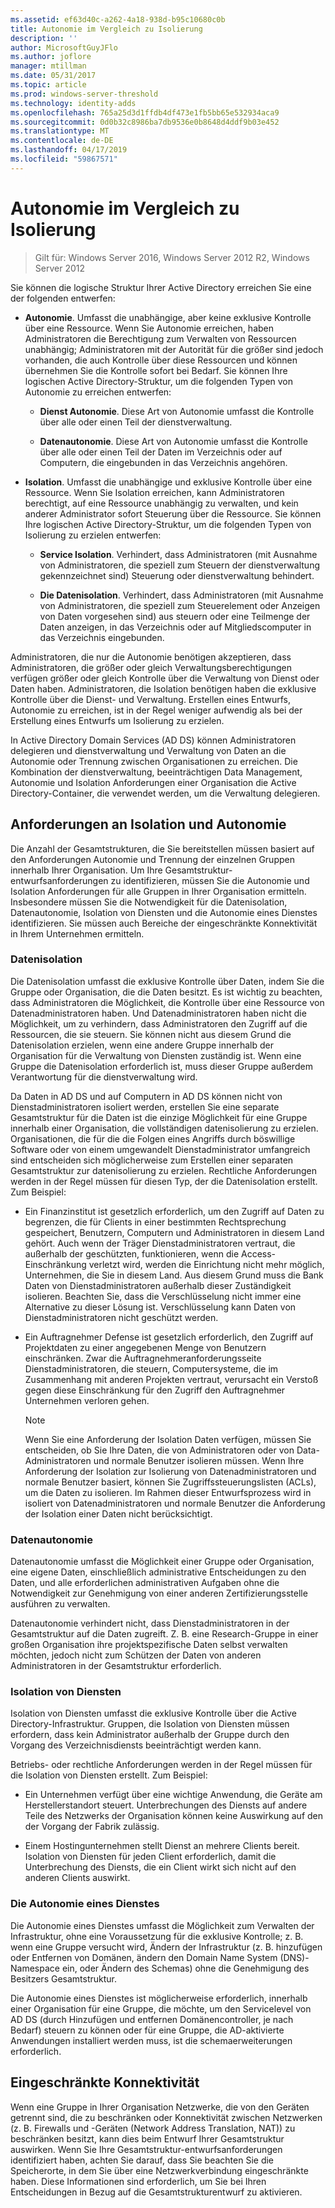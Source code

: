 ```yaml
---
ms.assetid: ef63d40c-a262-4a18-938d-b95c10680c0b
title: Autonomie im Vergleich zu Isolierung
description: ''
author: MicrosoftGuyJFlo
ms.author: joflore
manager: mtillman
ms.date: 05/31/2017
ms.topic: article
ms.prod: windows-server-threshold
ms.technology: identity-adds
ms.openlocfilehash: 765a25d3d1ffdb4df473e1fb5bb65e532934aca9
ms.sourcegitcommit: 0d0b32c8986ba7db9536e0b8648d4ddf9b03e452
ms.translationtype: MT
ms.contentlocale: de-DE
ms.lasthandoff: 04/17/2019
ms.locfileid: "59867571"
---
```

# <a name="autonomy-vs-isolation"></a>Autonomie im Vergleich zu Isolierung

>Gilt für: Windows Server 2016, Windows Server 2012 R2, Windows Server 2012

Sie können die logische Struktur Ihrer Active Directory erreichen Sie eine der folgenden entwerfen:  
  
-   **Autonomie**. Umfasst die unabhängige, aber keine exklusive Kontrolle über eine Ressource. Wenn Sie Autonomie erreichen, haben Administratoren die Berechtigung zum Verwalten von Ressourcen unabhängig; Administratoren mit der Autorität für die größer sind jedoch vorhanden, die auch Kontrolle über diese Ressourcen und können übernehmen Sie die Kontrolle sofort bei Bedarf. Sie können Ihre logischen Active Directory-Struktur, um die folgenden Typen von Autonomie zu erreichen entwerfen:  
  
    -   **Dienst Autonomie**. Diese Art von Autonomie umfasst die Kontrolle über alle oder einen Teil der dienstverwaltung.  
  
    -   **Datenautonomie**. Diese Art von Autonomie umfasst die Kontrolle über alle oder einen Teil der Daten im Verzeichnis oder auf Computern, die eingebunden in das Verzeichnis angehören.  
  
-   **Isolation**. Umfasst die unabhängige und exklusive Kontrolle über eine Ressource. Wenn Sie Isolation erreichen, kann Administratoren berechtigt, auf eine Ressource unabhängig zu verwalten, und kein anderer Administrator sofort Steuerung über die Ressource. Sie können Ihre logischen Active Directory-Struktur, um die folgenden Typen von Isolierung zu erzielen entwerfen:  
  
    -   **Service Isolation**. Verhindert, dass Administratoren (mit Ausnahme von Administratoren, die speziell zum Steuern der dienstverwaltung gekennzeichnet sind) Steuerung oder dienstverwaltung behindert.  
  
    -   **Die Datenisolation**. Verhindert, dass Administratoren (mit Ausnahme von Administratoren, die speziell zum Steuerelement oder Anzeigen von Daten vorgesehen sind) aus steuern oder eine Teilmenge der Daten anzeigen, in das Verzeichnis oder auf Mitgliedscomputer in das Verzeichnis eingebunden.  
  
Administratoren, die nur die Autonomie benötigen akzeptieren, dass Administratoren, die größer oder gleich Verwaltungsberechtigungen verfügen größer oder gleich Kontrolle über die Verwaltung von Dienst oder Daten haben. Administratoren, die Isolation benötigen haben die exklusive Kontrolle über die Dienst- und Verwaltung. Erstellen eines Entwurfs, Autonomie zu erreichen, ist in der Regel weniger aufwendig als bei der Erstellung eines Entwurfs um Isolierung zu erzielen.  
  
In Active Directory Domain Services (AD DS) können Administratoren delegieren und dienstverwaltung und Verwaltung von Daten an die Autonomie oder Trennung zwischen Organisationen zu erreichen. Die Kombination der dienstverwaltung, beeinträchtigen Data Management, Autonomie und Isolation Anforderungen einer Organisation die Active Directory-Container, die verwendet werden, um die Verwaltung delegieren.  
  
## <a name="isolation-and-autonomy-requirements"></a>Anforderungen an Isolation und Autonomie  
Die Anzahl der Gesamtstrukturen, die Sie bereitstellen müssen basiert auf den Anforderungen Autonomie und Trennung der einzelnen Gruppen innerhalb Ihrer Organisation. Um Ihre Gesamtstruktur-entwurfsanforderungen zu identifizieren, müssen Sie die Autonomie und Isolation Anforderungen für alle Gruppen in Ihrer Organisation ermitteln. Insbesondere müssen Sie die Notwendigkeit für die Datenisolation, Datenautonomie, Isolation von Diensten und die Autonomie eines Dienstes identifizieren. Sie müssen auch Bereiche der eingeschränkte Konnektivität in Ihrem Unternehmen ermitteln.  
  
### <a name="data-isolation"></a>Datenisolation  
Die Datenisolation umfasst die exklusive Kontrolle über Daten, indem Sie die Gruppe oder Organisation, die die Daten besitzt. Es ist wichtig zu beachten, dass Administratoren die Möglichkeit, die Kontrolle über eine Ressource von Datenadministratoren haben. Und Datenadministratoren haben nicht die Möglichkeit, um zu verhindern, dass Administratoren den Zugriff auf die Ressourcen, die sie steuern. Sie können nicht aus diesem Grund die Datenisolation erzielen, wenn eine andere Gruppe innerhalb der Organisation für die Verwaltung von Diensten zuständig ist. Wenn eine Gruppe die Datenisolation erforderlich ist, muss dieser Gruppe außerdem Verantwortung für die dienstverwaltung wird.  
  
Da Daten in AD DS und auf Computern in AD DS können nicht von Dienstadministratoren isoliert werden, erstellen Sie eine separate Gesamtstruktur für die Daten ist die einzige Möglichkeit für eine Gruppe innerhalb einer Organisation, die vollständigen datenisolierung zu erzielen. Organisationen, die für die die Folgen eines Angriffs durch böswillige Software oder von einem umgewandelt Dienstadministrator umfangreich sind entscheiden sich möglicherweise zum Erstellen einer separaten Gesamtstruktur zur datenisolierung zu erzielen. Rechtliche Anforderungen werden in der Regel müssen für diesen Typ, der die Datenisolation erstellt. Zum Beispiel:  
  
-   Ein Finanzinstitut ist gesetzlich erforderlich, um den Zugriff auf Daten zu begrenzen, die für Clients in einer bestimmten Rechtsprechung gespeichert, Benutzern, Computern und Administratoren in diesem Land gehört. Auch wenn der Träger Dienstadministratoren vertraut, die außerhalb der geschützten, funktionieren, wenn die Access-Einschränkung verletzt wird, werden die Einrichtung nicht mehr möglich, Unternehmen, die Sie in diesem Land. Aus diesem Grund muss die Bank Daten von Dienstadministratoren außerhalb dieser Zuständigkeit isolieren. Beachten Sie, dass die Verschlüsselung nicht immer eine Alternative zu dieser Lösung ist. Verschlüsselung kann Daten von Dienstadministratoren nicht geschützt werden.  
  
-   Ein Auftragnehmer Defense ist gesetzlich erforderlich, den Zugriff auf Projektdaten zu einer angegebenen Menge von Benutzern einschränken. Zwar die Auftragnehmeranforderungsseite Dienstadministratoren, die steuern, Computersysteme, die im Zusammenhang mit anderen Projekten vertraut, verursacht ein Verstoß gegen diese Einschränkung für den Zugriff den Auftragnehmer Unternehmen verloren gehen.  
  
    > [!NOTE]  
    > Wenn Sie eine Anforderung der Isolation Daten verfügen, müssen Sie entscheiden, ob Sie Ihre Daten, die von Administratoren oder von Data-Administratoren und normale Benutzer isolieren müssen. Wenn Ihre Anforderung der Isolation zur Isolierung von Datenadministratoren und normale Benutzer basiert, können Sie Zugriffssteuerungslisten (ACLs), um die Daten zu isolieren. Im Rahmen dieser Entwurfsprozess wird in isoliert von Datenadministratoren und normale Benutzer die Anforderung der Isolation einer Daten nicht berücksichtigt.  
  
### <a name="data-autonomy"></a>Datenautonomie  
Datenautonomie umfasst die Möglichkeit einer Gruppe oder Organisation, eine eigene Daten, einschließlich administrative Entscheidungen zu den Daten, und alle erforderlichen administrativen Aufgaben ohne die Notwendigkeit zur Genehmigung von einer anderen Zertifizierungsstelle ausführen zu verwalten.  
  
Datenautonomie verhindert nicht, dass Dienstadministratoren in der Gesamtstruktur auf die Daten zugreift. Z. B. eine Research-Gruppe in einer großen Organisation ihre projektspezifische Daten selbst verwalten möchten, jedoch nicht zum Schützen der Daten von anderen Administratoren in der Gesamtstruktur erforderlich.  
  
### <a name="service-isolation"></a>Isolation von Diensten  
Isolation von Diensten umfasst die exklusive Kontrolle über die Active Directory-Infrastruktur. Gruppen, die Isolation von Diensten müssen erfordern, dass kein Administrator außerhalb der Gruppe durch den Vorgang des Verzeichnisdiensts beeinträchtigt werden kann.  
  
Betriebs- oder rechtliche Anforderungen werden in der Regel müssen für die Isolation von Diensten erstellt. Zum Beispiel:  
  
-   Ein Unternehmen verfügt über eine wichtige Anwendung, die Geräte am Herstellerstandort steuert. Unterbrechungen des Diensts auf andere Teile des Netzwerks der Organisation können keine Auswirkung auf den der Vorgang der Fabrik zulässig.  
  
-   Einem Hostingunternehmen stellt Dienst an mehrere Clients bereit. Isolation von Diensten für jeden Client erforderlich, damit die Unterbrechung des Diensts, die ein Client wirkt sich nicht auf den anderen Clients auswirkt.  
  
### <a name="service-autonomy"></a>Die Autonomie eines Dienstes  
Die Autonomie eines Dienstes umfasst die Möglichkeit zum Verwalten der Infrastruktur, ohne eine Voraussetzung für die exklusive Kontrolle; z. B. wenn eine Gruppe versucht wird, Ändern der Infrastruktur (z. B. hinzufügen oder Entfernen von Domänen, ändern den Domain Name System (DNS)-Namespace ein, oder Ändern des Schemas) ohne die Genehmigung des Besitzers Gesamtstruktur.  
  
Die Autonomie eines Dienstes ist möglicherweise erforderlich, innerhalb einer Organisation für eine Gruppe, die möchte, um den Servicelevel von AD DS (durch Hinzufügen und entfernen Domänencontroller, je nach Bedarf) steuern zu können oder für eine Gruppe, die AD-aktivierte Anwendungen installiert werden muss, ist die schemaerweiterungen erforderlich.  
  
## <a name="limited-connectivity"></a>Eingeschränkte Konnektivität  
Wenn eine Gruppe in Ihrer Organisation Netzwerke, die von den Geräten getrennt sind, die zu beschränken oder Konnektivität zwischen Netzwerken (z. B. Firewalls und -Geräten (Network Address Translation, NAT)) zu beschränken besitzt, kann dies beim Entwurf Ihrer Gesamtstruktur auswirken. Wenn Sie Ihre Gesamtstruktur-entwurfsanforderungen identifiziert haben, achten Sie darauf, dass Sie beachten Sie die Speicherorte, in dem Sie über eine Netzwerkverbindung eingeschränkte haben. Diese Informationen sind erforderlich, um Sie bei Ihren Entscheidungen in Bezug auf die Gesamtstrukturentwurf zu aktivieren.  
  


